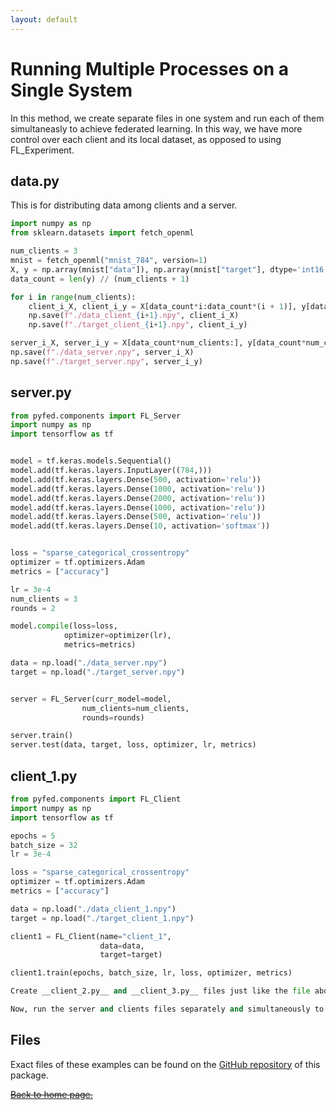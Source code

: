 ```yaml
---
layout: default
---
```


# Running Multiple Processes on a Single System
In this method, we create separate files in one system and run each of them simultaneasly to achieve federated learning. In this way, we have more control over each client and its local dataset, as opposed to using FL_Experiment. 

## data.py
This is for distributing data among clients and a server.

```py
import numpy as np
from sklearn.datasets import fetch_openml

num_clients = 3
mnist = fetch_openml("mnist_784", version=1)
X, y = np.array(mnist["data"]), np.array(mnist["target"], dtype='int16')
data_count = len(y) // (num_clients + 1)

for i in range(num_clients):
    client_i_X, client_i_y = X[data_count*i:data_count*(i + 1)], y[data_count*i:data_count*(i + 1)]
    np.save(f"./data_client_{i+1}.npy", client_i_X)
    np.save(f"./target_client_{i+1}.npy", client_i_y)

server_i_X, server_i_y = X[data_count*num_clients:], y[data_count*num_clients:]
np.save(f"./data_server.npy", server_i_X)
np.save(f"./target_server.npy", server_i_y)
```


## server.py

```py
from pyfed.components import FL_Server
import numpy as np
import tensorflow as tf


model = tf.keras.models.Sequential()
model.add(tf.keras.layers.InputLayer((784,)))
model.add(tf.keras.layers.Dense(500, activation='relu'))
model.add(tf.keras.layers.Dense(1000, activation='relu'))
model.add(tf.keras.layers.Dense(2000, activation='relu'))
model.add(tf.keras.layers.Dense(1000, activation='relu'))
model.add(tf.keras.layers.Dense(500, activation='relu'))
model.add(tf.keras.layers.Dense(10, activation='softmax'))


loss = "sparse_categorical_crossentropy"
optimizer = tf.optimizers.Adam
metrics = ["accuracy"]

lr = 3e-4
num_clients = 3
rounds = 2

model.compile(loss=loss,
            optimizer=optimizer(lr),
            metrics=metrics)

data = np.load("./data_server.npy")
target = np.load("./target_server.npy")


server = FL_Server(curr_model=model,
                num_clients=num_clients,
                rounds=rounds)

server.train()
server.test(data, target, loss, optimizer, lr, metrics)
```

## client_1.py

```py
from pyfed.components import FL_Client
import numpy as np
import tensorflow as tf

epochs = 5
batch_size = 32
lr = 3e-4

loss = "sparse_categorical_crossentropy"
optimizer = tf.optimizers.Adam
metrics = ["accuracy"]

data = np.load("./data_client_1.npy")
target = np.load("./target_client_1.npy")

client1 = FL_Client(name="client_1",
                    data=data,
                    target=target)

client1.train(epochs, batch_size, lr, loss, optimizer, metrics)

Create __client_2.py__ and __client_3.py__ files just like the file above and change the data and target files to match the correct client. </br>

Now, run the server and clients files separately and simultaneously to get federated l
```

## Files
Exact files of these examples can be found on the [GitHub repository](https://github.com/amirrezasokhankhosh/PyFed) of this package.

[~~Back to home page.~~](./index.md)